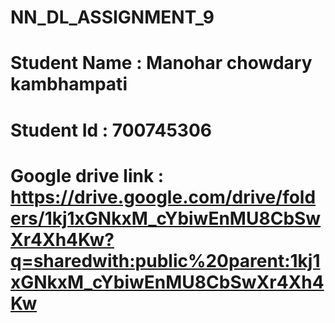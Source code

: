 # NN_DL_ASSIGNMENT_9
# Student Name : Manohar chowdary kambhampati
# Student Id : 700745306
# Google drive link : https://drive.google.com/drive/folders/1kj1xGNkxM_cYbiwEnMU8CbSwXr4Xh4Kw?q=sharedwith:public%20parent:1kj1xGNkxM_cYbiwEnMU8CbSwXr4Xh4Kw
